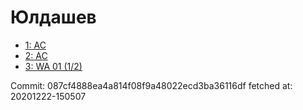 # Юлдашев
- [1: AC](1.md)
- [2: AC](2.md)
- [3: WA 01 (1/2)](3.md)

Commit: 087cf4888ea4a814f08f9a48022ecd3ba36116df
 fetched at: 20201222-150507
